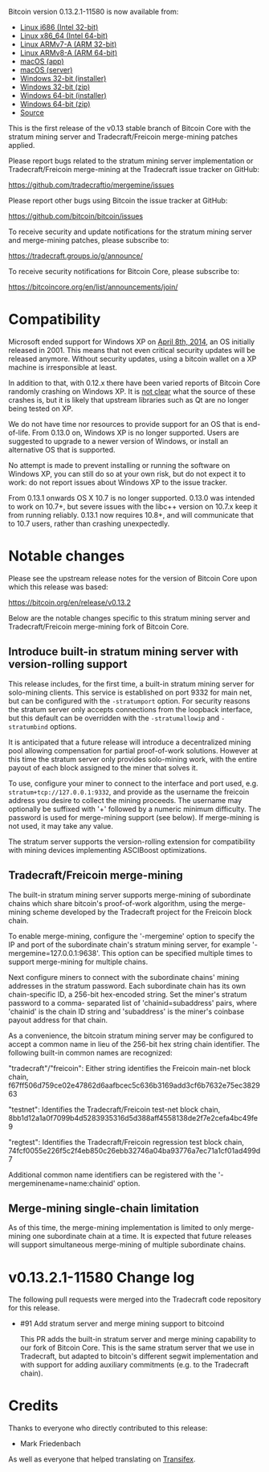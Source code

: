 Bitcoin version 0.13.2.1-11580 is now available from:

  * [Linux i686 (Intel 32-bit)](https://s3.amazonaws.com/in.freico.stable/bitcoin-v0.13.2.1-11580-i686-pc-linux-gnu.tar.gz)
  * [Linux x86_64 (Intel 64-bit)](https://s3.amazonaws.com/in.freico.stable/bitcoin-v0.13.2.1-11580-x86_64-linux-gnu.tar.gz)
  * [Linux ARMv7-A (ARM 32-bit)](https://s3.amazonaws.com/in.freico.stable/bitcoin-v0.13.2.1-11580-arm-linux-gnueabihf.tar.gz)
  * [Linux ARMv8-A (ARM 64-bit)](https://s3.amazonaws.com/in.freico.stable/bitcoin-v0.13.2.1-11580-aarch64-linux-gnu.tar.gz)
  * [macOS (app)](https://s3.amazonaws.com/in.freico.stable/bitcoin-v0.13.2.1-11580-osx.dmg)
  * [macOS (server)](https://s3.amazonaws.com/in.freico.stable/bitcoin-v0.13.2.1-11580-osx64.tar.gz)
  * [Windows 32-bit (installer)](https://s3.amazonaws.com/in.freico.stable/bitcoin-v0.13.2.1-11580-win32-setup.exe)
  * [Windows 32-bit (zip)](https://s3.amazonaws.com/in.freico.stable/bitcoin-v0.13.2.1-11580-win32.zip)
  * [Windows 64-bit (installer)](https://s3.amazonaws.com/in.freico.stable/bitcoin-v0.13.2.1-11580-win64-setup.exe)
  * [Windows 64-bit (zip)](https://s3.amazonaws.com/in.freico.stable/bitcoin-v0.13.2.1-11580-win64.zip)
  * [Source](https://github.com/tradecraftio/tradecraft/archive/bitcoin-v0.13.2.1-11580.zip)

This is the first release of the v0.13 stable branch of Bitcoin Core with the
stratum mining server and Tradecraft/Freicoin merge-mining patches applied.

Please report bugs related to the stratum mining server implementation or
Tradecraft/Freicoin merge-mining at the Tradecraft issue tracker on GitHub:

  <https://github.com/tradecraftio/mergemine/issues>

Please report other bugs using Bitcoin the issue tracker at GitHub:

  <https://github.com/bitcoin/bitcoin/issues>

To receive security and update notifications for the stratum mining server and
merge-mining patches, please subscribe to:

  <https://tradecraft.groups.io/g/announce/>

To receive security notifications for Bitcoin Core, please subscribe to:

  <https://bitcoincore.org/en/list/announcements/join/>

Compatibility
==============

Microsoft ended support for Windows XP on [April 8th,
2014](https://www.microsoft.com/en-us/WindowsForBusiness/end-of-xp-support), an
OS initially released in 2001. This means that not even critical security
updates will be released anymore. Without security updates, using a bitcoin
wallet on a XP machine is irresponsible at least.

In addition to that, with 0.12.x there have been varied reports of Bitcoin Core
randomly crashing on Windows XP. It is [not
clear](https://github.com/bitcoin/bitcoin/issues/7681#issuecomment-217439891)
what the source of these crashes is, but it is likely that upstream libraries
such as Qt are no longer being tested on XP.

We do not have time nor resources to provide support for an OS that is
end-of-life. From 0.13.0 on, Windows XP is no longer supported. Users are
suggested to upgrade to a newer version of Windows, or install an alternative OS
that is supported.

No attempt is made to prevent installing or running the software on Windows XP,
you can still do so at your own risk, but do not expect it to work: do not
report issues about Windows XP to the issue tracker.

From 0.13.1 onwards OS X 10.7 is no longer supported. 0.13.0 was intended to
work on 10.7+, but severe issues with the libc++ version on 10.7.x keep it from
running reliably.  0.13.1 now requires 10.8+, and will communicate that to 10.7
users, rather than crashing unexpectedly.

Notable changes
===============

Please see the upstream release notes for the version of Bitcoin Core upon which
this release was based:

  <https://bitcoin.org/en/release/v0.13.2>

Below are the notable changes specific to this stratum mining server and
Tradecraft/Freicoin merge-mining fork of Bitcoin Core.

Introduce built-in stratum mining server with version-rolling support
---------------------------------------------------------------------

This release includes, for the first time, a built-in stratum mining server for
solo-mining clients.  This service is established on port 9332 for main net, but
can be configured with the `-stratumport` option.  For security reasons the
stratum server only accepts connections from the loopback interface, but this
default can be overridden with the `-stratumallowip` and `-stratumbind` options.

It is anticipated that a future release will introduce a decentralized mining
pool allowing compensation for partial proof-of-work solutions.  However at this
time the stratum server only provides solo-mining work, with the entire payout
of each block assigned to the miner that solves it.

To use, configure your miner to connect to the interface and port used,
e.g. `stratum+tcp://127.0.0.1:9332`, and provide as the username the freicoin
address you desire to collect the mining proceeds.  The username may optionally
be suffixed with '+' followed by a numeric minimum difficulty.  The password is
used for merge-mining support (see below).  If merge-mining is not used, it may
take any value.

The stratum server supports the version-rolling extension for compatibility with
mining devices implementing ASCIBoost optimizations.

Tradecraft/Freicoin merge-mining
--------------------------------

The built-in stratum mining server supports merge-mining of subordinate chains
which share bitcoin's proof-of-work algorithm, using the merge-mining scheme
developed by the Tradecraft project for the Freicoin block chain.

To enable merge-mining, configure the '-mergemine' option to specify the IP and
port of the subordinate chain's stratum mining server, for example
'-mergemine=127.0.0.1:9638'.  This option can be specified multiple times to
support merge-mining for multiple chains.

Next configure miners to connect with the subordinate chains' mining addresses
in the stratum password.  Each subordinate chain has its own chain-specific ID,
a 256-bit hex-encoded string.  Set the miner's stratum password to a comma-
separated list of 'chainid=subaddress' pairs, where 'chainid' is the chain ID
string and 'subaddress' is the miner's coinbase payout address for that chain.

As a convenience, the bitcoin stratum mining server may be configured to accept
a common name in lieu of the 256-bit hex string chain identifier.  The following
built-in common names are recognized:

  "tradecraft"/"freicoin": Either string identifies the Freicoin main-net block
    chain, f67ff506d759ce02e47862d6aafbcec5c636b3169add3cf6b7632e75ec382963

  "testnet": Identifies the Tradecraft/Freicoin test-net block chain,
    8bb1d12a1a0f7099b4d5283935316d5d388aff4558138de2f7e2cefa4bc49fe9

  "regtest": Identifies the Tradecraft/Freicoin regression test block chain,
    74fcf0055e226f5c2f4eb850c26ebb32746a04ba93776a7ec71a1cf01ad499d7

Additional common name identifiers can be registered with the
'-mergeminename=name:chainid' option.

Merge-mining single-chain limitation
------------------------------------

As of this time, the merge-mining implementation is limited to only merge-mining
one subordinate chain at a time.  It is expected that future releases will
support simultaneous merge-mining of multiple subordinate chains.

v0.13.2.1-11580 Change log
==========================

The following pull requests were merged into the Tradecraft code repository for
this release.

- #91 Add stratum server and merge mining support to bitcoind

  This PR adds the built-in stratum server and merge mining capability to our
  fork of Bitcoin Core.  This is the same stratum server that we use in
  Tradecraft, but adapted to bitcoin's different segwit implementation and with
  support for adding auxiliary commitments (e.g. to the Tradecraft chain).

Credits
=======

Thanks to everyone who directly contributed to this release:

- Mark Friedenbach

As well as everyone that helped translating on [Transifex](https://www.transifex.com/tradecraft/freicoin-1/).
